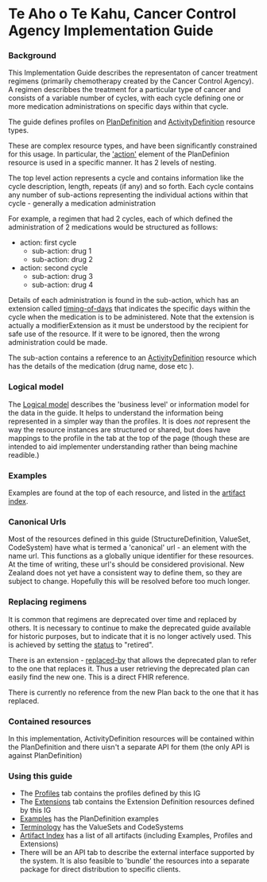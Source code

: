 <!-- index.md {% comment %}
*****************************************************************************************
*                            WARNING: DO NOT EDIT THIS FILE                             *
*                                                                                       *
* This file is generated by SUSHI. Any edits you make to this file will be overwritten. *
*                                                                                       *
* To change the contents of this file, edit the original source file at:                *
* ig-data/input/pagecontent/index.md                                                    *
*****************************************************************************************
{% endcomment %} -->
# Te Aho o Te Kahu, Cancer Control Agency Implementation Guide

### Background
This Implementation Guide describes the representaton of cancer treatment regimens (primarily chemotherapy created by the Cancer Control Agency). A regimen describbes the treatment for a particular type of cancer and consists of a variable number of cycles, with
each cycle defining one or more medication administrations on specific days within that cycle.

The guide defines profiles on [PlanDefinition](http://hl7.org/fhir/plandefinition.html) and [ActivityDefinition](http://hl7.org/fhir/activitydefinition.html) resource types.

These are complex resource types, and have been significantly constrained for this usage. In particular, the ['action'](http://hl7.org/fhir/plandefinition-definitions.html#PlanDefinition.action) element of the PlanDefinion resource is used in a specific manner. It has 2 levels of nesting.

The top level action represents a cycle and contains information like the cycle description, length, repeats (if any) and so forth. Each cycle contains any number of sub-actions representing the individual actions within that cycle - generally a medication administration


For example, a regimen that had 2 cycles, each of which defined the administration of 2 medications would be structured as folllows:

* action: first cycle 
  * sub-action: drug 1
  * sub-action: drug 2
* action: second cycle
  * sub-action: drug 3
  * sub-action: drug 4

Details of each administration is found in the sub-action, which has an extension called [timing-of-days](StructureDefinition-timing-of-days.html) that indicates the specific
days within the cycle when the medication is to be administered. Note that the extension is actually a modifierExtension as
it must be understood by the recipient for safe use of the resource. If it were to be ignored, then the wrong administration could be made.


The sub-action contains a reference to an [ActivityDefinition](http://hl7.org/fhir/ActivityDefinition) resource 
which has the details of the medication (drug name, dose etc ). 


<!--
* The top level represents regimen options. This allows there to be different 'versions' of the regimen to be selected - potentially based on trigger criteria within the action. In this IG, only a single version is supported, but the pattern is maintained to suport future enhancement. 
* The second level represents the parts of the regimen - for example chemotherapy and radiotherapy. In this IG, only a single part is supported, but the pattern is maintained to suport future enhancement. 
* The third level represents the different defined cycles that are included in each regimen part. Each cycle type will have a separate action element at this level. A single cycle may repeat multiple times.
* The fourth level represents the components of a single cycle - for example each drug will have a separate action element that describes the rules for administration. In most cases, the fourth level action will contain a reference (via canonical url) to a separate [ActivityDefinition](http://hl7.org/fhir/ActivityDefinition) resource (commonly contained within the PlanDefinition). This resource provides the detailed information to allow a client system to generate the particular 'action' resources if needed - for example a [MedicationRequest](http://hl7.org/fhir/medicationrequest.html) resource for a drug administration.

Refer to the spec for details on how a client might consume a PlanDefinition.

-->

### Logical model
The [Logical model](StructureDefinition-CancerRegimensLM.html#tabs-snap) describes the 'business level' or information model for the data in the guide. It helps to understand the information being represented in a simpler way than the profiles. It is does *not* represent the way the resource instances are structured or shared, but does have mappings to the profile in the tab at the 
top of the page (though these are intended to aid implementer understanding rather than being machine readible.)

### Examples
Examples are found at the top of each resource, and listed in the [artifact index](artifacts.html). 

### Canonical Urls
Most of the resources defined in this guide (StructureDefinition, ValueSet, CodeSystem) have what is termed a 'canonical' url - an element with the name url. This functions as a globally unique identifier for these resources. At the time of writing, these url's should be considered provisional. New Zealand does not yet have a consistent way to define them, so they are subject to change. Hopefully this will be resolved before too much longer. 

### Replacing regimens
It is common that regimens are deprecated over time and replaced by others. It is necessary to continue to make the deprecated guide available for historic purposes, but to indicate that it is no longer actively used. This is achieved by setting the [status](StructureDefinition-CcaPlanDefinition-definitions.html#PlanDefinition.status) to "retired". 

There is an extension - [replaced-by](StructureDefinition-replaced-by.html) that allows the deprecated plan to refer to the one that replaces it. Thus a user retrieving the deprecated plan can easily find the new one. This is a direct FHIR reference.

There is currently no reference from the new Plan back to the one that it has replaced.

### Contained resources
In this implementation, ActivityDefinition resources will be contained within the PlanDefinition and there uisn't a separate API for them (the only API is against PlanDefinition)

### Using this guide

* The [Profiles](profiles.html) tab contains the profiles defined by this IG
* The [Extensions](extensions.html) tab contains the Extension Definition resources defined by this IG
* [Examples](examples.html) has the PlanDefinition examples
* [Terminology]() has the ValueSets and CodeSystems
* [Artifact Index](artifacts.html) has a list of all artifacts (including Examples, Profiles and Extensions)
* There will be an API tab to describe the external interface supported by the system. It is also feasible to 'bundle' the resources into a separate package for direct distribution to specific clients.
